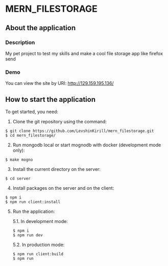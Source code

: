 # MERN_FILESTORAGE

## About the application

### Description

My pet project to test my skills and make a cool file storage app like firefox send 

### Demo

You can view the site by URI: http://129.159.195.136/

## How to start the application

To get started, you need:

1. Clone the git repository using the command:
```
$ git clone https://github.com/LevshinKirill/mern_filestorage.git
$ cd mern_filestorage/
```

2. Run mongodb local or start mognodb with docker (development mode only):
```
$ make mogno
```

3. Install the current directory on the server:
```
$ cd server
```

4. Install packages on the server and on the client:
```
$ npm i
$ npm run client:install
```

5. Run the application:

    5.1. In development mode:
    ```
    $ npm i
    $ npm run dev
    ```

    5.2. In production mode:
    ```
    $ npm run client:build
    $ npm run
    ```

